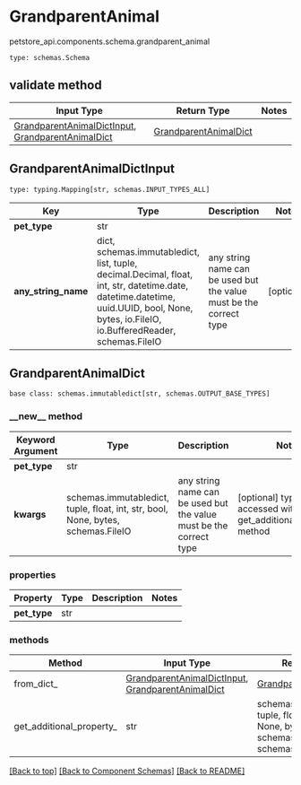# GrandparentAnimal
petstore_api.components.schema.grandparent_animal
```
type: schemas.Schema
```

## validate method
Input Type | Return Type | Notes
------------ | ------------- | -------------
[GrandparentAnimalDictInput](#grandparentanimaldictinput), [GrandparentAnimalDict](#grandparentanimaldict) | [GrandparentAnimalDict](#grandparentanimaldict) |

## GrandparentAnimalDictInput
```
type: typing.Mapping[str, schemas.INPUT_TYPES_ALL]
```
Key | Type |  Description | Notes
------------ | ------------- | ------------- | -------------
**pet_type** | str |  |
**any_string_name** | dict, schemas.immutabledict, list, tuple, decimal.Decimal, float, int, str, datetime.date, datetime.datetime, uuid.UUID, bool, None, bytes, io.FileIO, io.BufferedReader, schemas.FileIO | any string name can be used but the value must be the correct type | [optional]

## GrandparentAnimalDict
```
base class: schemas.immutabledict[str, schemas.OUTPUT_BASE_TYPES]

```
### &lowbar;&lowbar;new&lowbar;&lowbar; method
Keyword Argument | Type | Description | Notes
---------------- | ---- | ----------- | -----
**pet_type** | str |  |
**kwargs** | schemas.immutabledict, tuple, float, int, str, bool, None, bytes, schemas.FileIO | any string name can be used but the value must be the correct type | [optional] typed value is accessed with the get_additional_property_ method

### properties
Property | Type | Description | Notes
-------- | ---- | ----------- | -----
**pet_type** | str |  |

### methods
Method | Input Type | Return Type | Notes
------ | ---------- | ----------- | ------
from_dict_ | [GrandparentAnimalDictInput](#grandparentanimaldictinput), [GrandparentAnimalDict](#grandparentanimaldict) | [GrandparentAnimalDict](#grandparentanimaldict) | a constructor
get_additional_property_ | str | schemas.immutabledict, tuple, float, int, str, bool, None, bytes, schemas.FileIO, schemas.Unset | provides type safety for additional properties

[[Back to top]](#top) [[Back to Component Schemas]](../../../README.md#Component-Schemas) [[Back to README]](../../../README.md)

